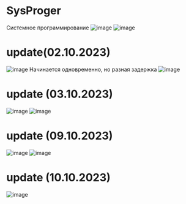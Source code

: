 # SysProger
Системное программирование
![image](https://github.com/Gollandskiy/SysProger/assets/126692933/9c260d05-93e7-4d1e-9aaf-d2bc63cb08e1)
![image](https://github.com/Gollandskiy/SysProger/assets/126692933/8985c263-0dc4-4dec-a85e-af37c10d48e3)

# update(02.10.2023)
![image](https://github.com/Gollandskiy/SysProger/assets/126692933/4df6ba48-796e-4f85-bdea-34518c336fa0)
Начинается одновременно, но разная задержка
![image](https://github.com/Gollandskiy/SysProger/assets/126692933/fd341f11-32ed-4122-9543-16ad134163ae)
# update (03.10.2023)
![image](https://github.com/Gollandskiy/SysProger/assets/126692933/f26a5f5f-adcf-4a74-982e-00ca1a52c228)
![image](https://github.com/Gollandskiy/SysProger/assets/126692933/204d518b-dbb7-4e86-b195-fc0304d07da0)
# update (09.10.2023)
![image](https://github.com/Gollandskiy/SysProger/assets/126692933/18a74f21-561a-47d3-872c-663a42a78a6f)
![image](https://github.com/Gollandskiy/SysProger/assets/126692933/ee8fe8a4-2d92-421b-98ad-426f4b610553)
# update (10.10.2023)
![image](https://github.com/Gollandskiy/SysProger/assets/126692933/ce973234-2f9a-47d7-b149-dfd420154409)











